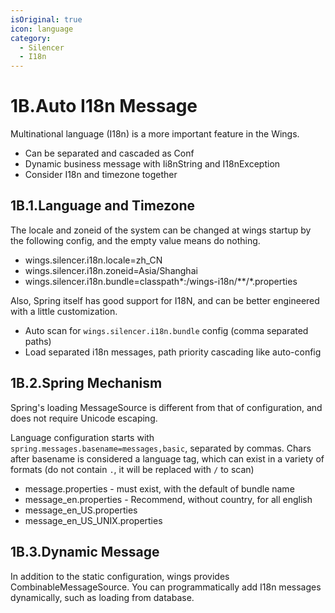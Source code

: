 ```yaml
---
isOriginal: true
icon: language
category:
  - Silencer
  - I18n
---
```


# 1B.Auto I18n Message

Multinational language (I18n) is a more important feature in the Wings.

* Can be separated and cascaded as Conf
* Dynamic business message with Ii8nString and I18nException
* Consider I18n and timezone together

## 1B.1.Language and Timezone

The locale and zoneid of the system can be changed at wings startup by the following config,
and the empty value means do nothing.

* wings.silencer.i18n.locale=zh_CN
* wings.silencer.i18n.zoneid=Asia/Shanghai
* wings.silencer.i18n.bundle=classpath*:/wings-i18n/**/*.properties

Also, Spring itself has good support for I18N, and can be better engineered with a little customization.

* Auto scan for `wings.silencer.i18n.bundle` config (comma separated paths)
* Load separated i18n messages, path priority cascading like auto-config

## 1B.2.Spring Mechanism

Spring's loading MessageSource is different from that of configuration, and does not require Unicode escaping.

Language configuration starts with `spring.messages.basename=messages,basic`, separated by commas.
Chars after basename is considered a language tag, which can exist in a variety of formats
(do not contain `.`, it will be replaced with `/` to scan)

* message.properties - must exist, with the default of bundle name
* message_en.properties - Recommend, without country, for all english
* message_en_US.properties
* message_en_US_UNIX.properties

## 1B.3.Dynamic Message

In addition to the static configuration, wings provides CombinableMessageSource.
You can programmatically add I18n messages dynamically, such as loading from database.
